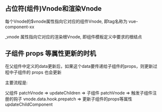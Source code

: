 ## 占位符(组件)Vnode和渲染Vnode

每个Vnode的$vnode属性指向它对应的组件Vnode, 即tag名称为 vue-component-xx

_vnode 属性指向它对应的渲染根Vnode, 即组件模板定义中要求的根结点

## 子组件 props 等属性更新的时机
在父组件中定义的data更新后，如果这个data要传递给子组件的props，则更新过程中子组件的 props 也会更新

主要流程是: 

父组件 patchVnode => updateChildren => 子组件 patchVnode => 触发子组件注册的钩子 vnode.data.hook.prepatch => 更新子组件的props等属性 updateChildComponent